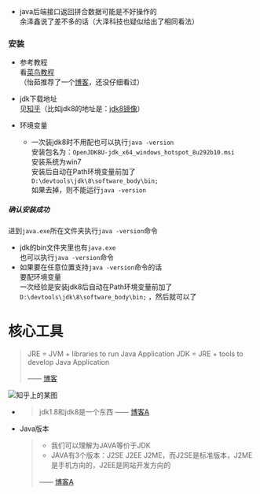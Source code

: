 - java后端接口返回拼合数据可能是不好操作的  
  余泽鑫说了差不多的话（大泽科技也疑似给出了相同看法）



### 安装

- 参考教程  
  看[菜鸟教程](https://www.runoob.com/java/java-environment-setup.html)  
  （怡茹推荐了一个[博客](https://blog.csdn.net/qq_39154376/article/details/107857776)，还没仔细看过）

- jdk下载地址  
  见[知乎](https://zhuanlan.zhihu.com/p/111022749)（比如jdk8的地址是：[jdk8镜像](https://mirrors.tuna.tsinghua.edu.cn/AdoptOpenJDK/8/jdk/x64/windows/OpenJDK8U-jdk_x64_windows_hotspot_8u272b10.msi)）
- 环境变量  
  - 一次装jdk8时不用配也可以执行`java -version`  
    安装包名为：`OpenJDK8U-jdk_x64_windows_hotspot_8u292b10.msi`  
    安装系统为win7  
    安装后自动在Path环境变量前加了`D:\devtools\jdk\8\software_body\bin;`  
    如果去掉，则不能运行`java -version`

##### 确认安装成功

进到`java.exe`所在文件夹执行`java -version`命令

- jdk的bin文件夹里也有`java.exe`  
  也可以执行`java -version`命令
- 如果要在任意位置支持`java -version`命令的话  
  要配环境变量  
  一次经验是安装jdk8后自动在Path环境变量前加了`D:\devtools\jdk\8\software_body\bin;` ，然后就可以了





# 核心工具

> JRE = JVM + libraries to run Java Application
> JDK = JRE + tools to develop Java Application
>
> —— [博客](https://blog.csdn.net/weixin_38339025/article/details/90313695)

![知乎上的某图](https://pic1.zhimg.com/v2-80912941ecd23ca835f8ed9ab09e301c_r.jpg)



- > jdk1.8和jdk8是一个东西 —— [博客A](https://blog.csdn.net/qq_44895681/article/details/105365655)

- Java版本  

  > - 我们可以理解为JAVA等价于JDK
  > - JAVA有3个版本：J2SE J2EE J2ME，而J2SE是标准版本，J2ME是手机方向的，J2EE是网站开发方向的
  >
  >  —— [博客A](https://blog.csdn.net/qq_44895681/article/details/105365655)

